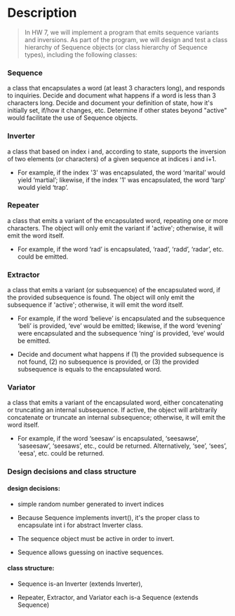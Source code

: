 # Description

> In HW 7, we will implement a program that emits sequence variants and inversions. As part of the program, we will design and test a class hierarchy of Sequence objects (or class hierarchy of Sequence types), including the following classes:

### Sequence 

a class that encapsulates a word (at least 3 characters long), and responds to inquiries.
Decide and document what happens if a word is less than 3 characters long.
Decide and document your definition of state, how it's initially set, if/how it changes, etc. Determine if other states beyond "active" would facilitate the use of Sequence objects.

### Inverter

a class that based on index i and, according to state, supports the inversion of two elements (or characters) of a given sequence at indices i and i+1. 

* For example, if the index '3' was encapsulated, the word ‘marital’ would yield ‘martial’; likewise, if the index '1' was encapsulated, the word ‘tarp’ would yield ‘trap’. 

### Repeater

a class that emits a variant of the encapsulated word, repeating one or more characters. The object will only emit the variant if 'active'; otherwise, it will emit the word itself. 

* For example, if the word ‘rad’ is encapsulated, ‘raad’, ‘radd’, ‘radar’, etc. could be emitted.

### Extractor

a class that emits a variant (or subsequence) of the encapsulated word, if the provided subsequence is found. The object will only emit the subsequence if 'active'; otherwise, it will emit the word itself.

* For example, if the word ‘believe’ is encapsulated and the subsequence ‘beli’ is provided, ‘eve’ would be emitted; likewise, if the word ‘evening’ were encapsulated and the subsequence ‘ning’ is provided, ‘eve’ would be emitted.

* Decide and document what happens if (1) the provided subsequence is not found, (2) no subsequence is provided, or (3) the provided subsequence is equals to the encapsulated word.

### Variator

a class that emits a variant of the encapsulated word, either concatenating or truncating an internal subsequence. If active, the object will arbitrarily concatenate or truncate an internal subsequence; otherwise, it will emit the word itself.
* For example, if the word ‘seesaw’ is encapsulated, ‘seesawse’, ‘saseesaw’, ‘seesaws’, etc., could be returned. Alternatively, ‘see’, ‘sees’, 'eesa', etc. could be returned.

### Design decisions and class structure

#### design decisions: 

* simple random number generated to invert indices

- Because Sequence implements invert(), it's the proper class to encapsulate int i for abstract Inverter class.

- The sequence object must be active in order to invert.

- Sequence allows guessing on inactive sequences.

#### class structure:

* Sequence is-an Inverter (extends Inverter),

* Repeater, Extractor, and Variator each is-a Sequence (extends Sequence)
